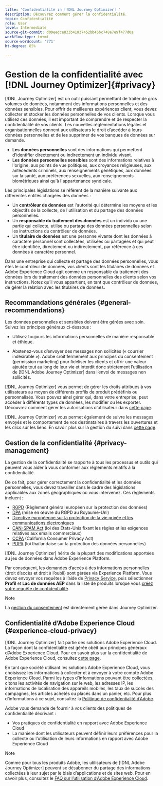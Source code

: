 ```yaml
---
title: 'Confidentialité in [!DNL Journey Optimizer] '
description: Découvrez comment gérer la confidentialité.
topic: Confidentialité
role: User
level: Intermediate
source-git-commit: d09eedce833b41037452bb46bc748e7e9f477d0a
workflow-type: tm+mt
source-wordcount: '771'
ht-degree: 85%

---
```



# Gestion de la confidentialité avec [!DNL Journey Optimizer]{#privacy}

[!DNL Journey Optimizer] est un outil puissant permettant de traiter de gros volumes de données, notamment des informations personnelles et des données sensibles. Pour offrir de meilleures expériences client, vous devez collecter et stocker les données personnelles de vos clients. Lorsque vous utilisez ces données, il est important de comprendre et de respecter la confidentialité de vos clients. Les nouvelles réglementations légales et organisationnelles donnent aux utilisateurs le droit d’accéder à leurs données personnelles et de les supprimer de vos banques de données sur demande.

* **Les données personnelles** sont des informations qui permettent d&#39;identifier directement ou indirectement un individu vivant.
* **Les données personnelles sensibles** sont des informations relatives à l&#39;origine, aux points de vue politiques, aux croyances religieuses, aux antécédents criminels, aux renseignements génétiques, aux données sur la santé, aux préférences sexuelles, aux renseignements biométriques ainsi qu&#39;à l&#39;appartenance syndicale.

Les principales législations se réfèrent de la manière suivante aux différentes entités chargées des données :

* Un **contrôleur de données** est l&#39;autorité qui détermine les moyens et les objectifs de la collecte, de l&#39;utilisation et du partage des données personnelles.
* Un **responsable du traitement des données** est un individu ou une partie qui collecte, utilise ou partage des données personnelles selon les instructions du contrôleur de données.
* Un **titulaire de données** est une personne vivante dont les données à caractère personnel sont collectées, utilisées ou partagées et qui peut être identifiée, directement ou indirectement, par référence à ces données à caractère personnel.

Dans une entreprise qui collecte et partage des données personnelles, vous êtes le contrôleur de données, vos clients sont les titulaires de données et Adobe Experience Cloud agit comme un responsable du traitement des données lors du traitement des données personnelles des clients selon vos instructions. Notez qu’il vous appartient, en tant que contrôleur de données, de gérer la relation avec les titulaires de données.

## Recommandations générales {#general-recommendations}

Les données personnelles et sensibles doivent être gérées avec soin. Suivez les principes généraux ci-dessous :

* Utilisez toujours les informations personnelles de manière responsable et éthique.

* Abstenez-vous d’envoyer des messages non sollicités (« courrier indésirable »). Adobe croit fermement aux principes du consentement (permission marketing) pour fidéliser les clients et offrir une valeur ajoutée tout au long de leur vie et interdit donc strictement l’utilisation de [!DNL Adobe Journey Optimizer] dans l’envoi de messages non sollicités.

[!DNL Journey Optimizer] vous permet de gérer les droits attribués à vos utilisateurs au moyen de différents profils de produit prédéfinis ou personnalisés. Vous pouvez ainsi gérer qui, dans votre entreprise, peut accéder à différents types de données, les modifier ou les exporter. Découvrez comment gérer les autorisations d’utilisateur dans [cette page](administration/permissions.md).

[!DNL Journey Optimizer] vous permet également de suivre les messages envoyés et le comportement de vos destinataires à travers les ouvertures et les clics sur les liens. En savoir plus sur la gestion du suivi dans [cette page](message-tracking.md).

## Gestion de la confidentialité {#privacy-management}

La gestion de la confidentialité se rapporte à tous les processus et outils qui peuvent vous aider à vous conformer aux règlements relatifs à la confidentialité.

De ce fait, pour gérer correctement la confidentialité et les données personnelles, vous devez travailler dans le cadre des législations applicables aux zones géographiques où vous intervenez. Ces règlements incluent :

* [RGPD](https://ec.europa.eu/info/law/law-topic/data-protection/reform/what-does-general-data-protection-regulation-gdpr-govern_en) (Règlement général européen sur la protection des données)
* [DPA](https://www.gov.uk/data-protection) (mise en œuvre du RGPD au Royaume-Uni)
* [Directive européenne sur la protection de la vie privée et les communications électroniques](https://eur-lex.europa.eu/legal-content/EN/TXT/?uri=CELEX:02002L0058-20091219)
* [CAN-SPAM Act](https://www.ftc.gov/tips-advice/business-center/guidance/can-spam-act-compliance-guide-business) (loi des États-Unis fixant les règles et les exigences relatives aux emails commerciaux)
* [CCPA](https://leginfo.legislature.ca.gov/faces/codes_displayText.xhtml?lawCode=CIV&amp;division=3.&amp;title=1.81.5.&amp;part=4.&amp;chapter=&amp;article=) (California Consumer Privacy Act)
* [PDPA](https://secureprivacy.ai/thailand-pdpa-summary-what-businesses-need-to-know/) (loi thaïlandaise sur la protection des données personnelles)

[!DNL Journey Optimizer] hérite de la plupart des modifications apportées au jeu de données dans Adobe Experience Platform.

Par conséquent, les demandes d’accès à des informations personnelles (droit d’accès et droit à l’oubli) sont gérées via Experience Platform. Vous devez envoyer vos requêtes à l’aide de [Privacy Service](https://experienceleague.adobe.com/docs/experience-platform/privacy/home.html?lang=fr), puis sélectionner **Profil** et **Lac de données AEP** dans la liste de produits lorsque vous [créez votre requête de confidentialité](https://experienceleague.adobe.com/docs/experience-platform/privacy/ui/user-guide.html?lang=fr#request-builder). <!--https://experienceleague.adobe.com/docs/experience-platform/privacy/home.html?lang=en).-->

>[!NOTE]
>
>La [gestion du consentement](../../help/using/consent.md) est directement gérée dans Journey Optimizer.

## Confidentialité d’Adobe Experience Cloud {#experience-cloud-privacy}

[!DNL Journey Optimizer] fait partie des solutions Adobe Experience Cloud. La façon dont la confidentialité est gérée obéit aux principes généraux d’Adobe Experience Cloud. Pour en savoir plus sur la confidentialité de Adobe Experience Cloud, consultez [cette page](https://www.adobe.com/fr/privacy/experience-cloud.html).

En tant que société utilisant les solutions Adobe Experience Cloud, vous choisissez les informations à collecter et à envoyer à votre compte Adobe Experience Cloud. Parmi les types d’informations pouvant être collectées, citons les activités de navigation sur le web, les adresses IP, les informations de localisation des appareils mobiles, les taux de succès des campagnes, les articles achetés ou placés dans un panier, etc. Pour plus d’informations à ce sujet, consultez la [Politique de confidentialité d’Adobe](https://www.adobe.com/fr/privacy/policy.html).

Adobe vous demande de fournir à vos clients des politiques de confidentialité décrivant :

* Vos pratiques de confidentialité en rapport avec Adobe Experience Cloud
* La manière dont les utilisateurs peuvent définir leurs préférences pour la collecte ou l&#39;utilisation de leurs informations en rapport avec Adobe Experience Cloud

>[!NOTE]
>
>Comme pour tous les produits Adobe, les utilisateurs de [!DNL Adobe Journey Optimizer] peuvent se désabonner du partage des informations collectées à leur sujet par le biais d’applications et de sites web. Pour en savoir plus, consultez le [FAQ sur l’utilisation d’Adobe Experience Cloud](https://www.adobe.com/fr/privacy/experience-cloud-usage-info-faq.html).

<!--Because Journey Optimizer integrates with Adobe Experience Platform, where audiences are transferred from one system to another, you need to pay extra care to personal data protection.-->
